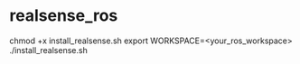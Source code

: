 # realsense_ros

chmod +x install_realsense.sh
export WORKSPACE=<your_ros_workspace>
./install_realsense.sh
